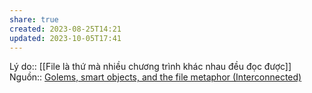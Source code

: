 ```yaml
---
share: true
created: 2023-08-25T14:21
updated: 2023-10-05T17:41
---
```

Lý do:: [[File là thứ mà nhiều chương trình khác nhau đều đọc được]]
Nguồn:: [Golems, smart objects, and the file metaphor (Interconnected)](https://interconnected.org/home/2021/02/01/golems)
